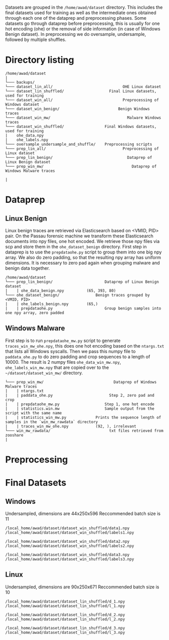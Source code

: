 Datasets are grouped in the `/home/awad/dataset` directory. This includes the final datasets used for training as well as the intermediate ones obtained through each one of the dataprep and preprocessing phases. Some datasets go through dataprep before preprocessing, this is usually for one hot encoding (ohe) or the removal of side information (in case of Windows Benign dataset). In preprocessing we do oversample, undersample, followed by multiple shuffles.

# Directory listing
```
/home/awad/dataset
|
└─── backups/
└─── dataset_lin_all/					           	OHE Linux dataset
└─── dataset_lin_shuffled/			          Final Linux datasets, used for training
└─── dataset_win_all/				          		Preprocessing of Windows dataset
└─── dataset_win_benign/				          Benign Windows traces
└─── dataset_win_mw/						          Malware Windows traces
└─── dataset_win_shuffled/	          	 	Final Windows datasets, used for training
|    ohe_data.npy
|    ohe_labels.npy
└─── oversample_undersample_and_shuffle/	Preprocessing scripts
└─── prep_lin_all/					          		Preprocessing of Linux dataset
└─── prep_lin_benign/						          Dataprep of Linux Benign dataset
└─── prep_win_mw/           							Dataprep of Windows Malware traces

|
```

# Dataprep
## Linux Benign
Linux benign traces are retrieved via Elasticsearch based on <VMID, PID> pair. On the Passau forensic machine we transform these Elasticsearch documents into npy files, one hot encoded. We retrieve those npy files via scp and store them in the `ohe_dataset_benign` directory. First step in dataprep is to use the `prepdataohe.py` script to group them into one big npy array. We also do zero padding, so that the resulting npy array has uniform dimensions. It is necessary to zero pad again when grouping malware and benign data together. 
```
/home/awad/dataset
└─── prep_lin_benign/						Dataprep of Linux Benign dataset
|    | ohe_data_benign.npy			(65, 393, 80)
└─── ohe_dataset_benign/				Benign traces grouped by <VMID, PID>
|    | ohe_labels_benign.npy		(65,)
|    | prepdataohe.py						Group benign samples into one npy array, zero padded
```

## Windows Malware
First step is to run `prepdataohe_mw.py` script to generate `traces_win_mw_ohe.npy`, this does one hot encoding based on the `ntargs.txt` that lists all Windows syscalls. Then we pass this numpy file to `paddata_ohe.py` to do zero padding and crop sequences to a length of 10000. The result is 2 numpy files `ohe_data_win_mw.npy`, `ohe_labels_win_mw.npy` that are copied over to the `~/dataset/dataset_win_mw/` directory.
```
└─── prep_win_mw/	    						Dataprep of Windows Malware traces
|    | ntargs.txt
|    | paddata_ohe.py						  Step 2, zero pad and crop
|    | prepdataohe_mw.py					Step 1, one hot encode
|    | statistics.win.mw					Sample output from the script with the same name
|    | statistics_win_mw.py				Prints the sequence length of samples in the `win_mw_rawdata` directory
|    | traces_win_mw_ohe.npy			(92, ), irrelevant
└─── win_mw_rawdata/						  txt files retrieved from zooshare
|
```

# Preprocessing


# Final Datasets

## Windows
Undersampled, dimensions are 44x250x596
Reccommended batch size is 11
```
/local_home/awad/dataset/dataset_win_shuffled/data1.npy
/local_home/awad/dataset/dataset_win_shuffled/labels1.npy

/local_home/awad/dataset/dataset_win_shuffled/data2.npy
/local_home/awad/dataset/dataset_win_shuffled/labels2.npy

/local_home/awad/dataset/dataset_win_shuffled/data3.npy
/local_home/awad/dataset/dataset_win_shuffled/labels3.npy
```
## Linux
Undersampled, dimensions are 90x250x671
Reccommended batch size is 10
```
/local_home/awad/dataset/dataset_lin_shuffled/d_1.npy
/local_home/awad/dataset/dataset_lin_shuffled/l_1.npy

/local_home/awad/dataset/dataset_lin_shuffled/d_2.npy
/local_home/awad/dataset/dataset_lin_shuffled/l_2.npy

/local_home/awad/dataset/dataset_lin_shuffled/d_3.npy
/local_home/awad/dataset/dataset_lin_shuffled/l_3.npy
```
